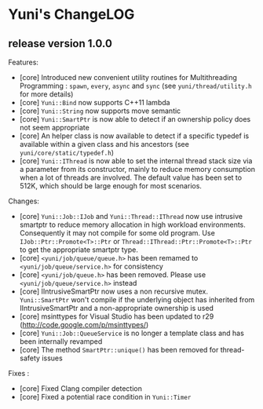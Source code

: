 Yuni's ChangeLOG
================


release version 1.0.0
---------------------

Features:

 * [core] Introduced new convenient utility routines for Multithreading Programming :
   `spawn`, `every`, `async` and `sync` (see `yuni/thread/utility.h` for more details)
 * [core] `Yuni::Bind` now supports C++11 lambda
 * [core] `Yuni::String` now supports move semantic
 * [core] `Yuni::SmartPtr` is now able to detect if an ownership policy does not seem appropriate
 * [core] An helper class is now available to detect if a specific typedef is available within
   a given class and his ancestors (see `yuni/core/static/typedef.h`)
 * [core] `Yuni::IThread` is now able to set the internal thread stack size via a parameter
   from its constructor, mainly to reduce memory consumption when a lot of threads are involved.
   The default value has been set to 512K, which should be large enough for most scenarios.

Changes:

* [core] `Yuni::Job::IJob` and `Yuni::Thread::IThread` now use intrusive smartptr
   to reduce memory allocation in high workload environments. Consequently it may not compile
   for some old program. Use `IJob::Ptr::Promote<T>::Ptr` or `Thread::IThread::Ptr::Promote<T>::Ptr`
   to get the appropriate smartptr type.
 * [core] `<yuni/job/queue/queue.h>` has been remamed to `<yuni/job/queue/service.h>` for consistency
 * [core] `<yuni/job/queue.h>` has been removed. Please use `<yuni/job/queue/service.h>` instead
 * [core] IIntrusiveSmartPtr now uses a non recursive mutex.
   `Yuni::SmartPtr` won't compile if the underlying object has inherited
   from IIntrusiveSmartPtr and a non-appropriate ownership is used
 * [core] msinttypes for Visual Studio has been updated to r29 (http://code.google.com/p/msinttypes/)
 * [core] `Yuni::Job::QueueService` is no longer a template class and has been
   internally revamped
 * [core] The method `SmartPtr::unique()` has been removed for thread-safety issues

Fixes :

 * [core] Fixed Clang compiler detection
 * [core] Fixed a potential race condition in `Yuni::Timer`

